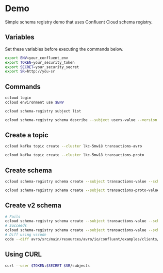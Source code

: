 # Demo

Simple schema registry demo that uses Confluent Cloud schema registry. 

## Variables

Set these variables before executing the commands below.

```bash
export ENV=your_confluent_env
export TOKEN=your_security_token
export SECRET=your_security_secret
export SR=http://you-sr

```

## Commands

```bash
ccloud login
ccloud environment use $ENV

ccloud schema-registry subject list

ccloud schema-registry schema describe --subject users-value --version latest
```

## Create a topic

```bash
ccloud kafka topic create --cluster lkc-5mw18 transactions-avro

ccloud kafka topic create --cluster lkc-5mw18 transactions-proto
```

## Create schema

```bash
ccloud schema-registry schema create --subject transactions-value --schema avro/src/main/resources/avro/io/confluent/examples/clients/basicavro/Payment.avsc --type AVRO

ccloud schema-registry schema create --subject transactions-proto-value --schema person.proto --type PROTOBUF
```

## Create v2 schema

```bash
# Fails
ccloud schema-registry schema create --subject transactions-value --schema Payment2a.avsc --type AVRO
# Succeeds
ccloud schema-registry schema create --subject transactions-value --schema Payment2b.avsc --type AVRO
# Diff using vscode
code --diff avro/src/main/resources/avro/io/confluent/examples/clients/basicavro/Payment2a.avsc avro/src/main/resources/avro/io/confluent/examples/clients/basicavro/Payment2b.avsc
```

## Using CURL

```bash
curl --user $TOKEN:$SECRET $SR/subjects
```
